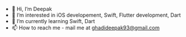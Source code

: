 - 👋 Hi, I’m Deepak
- 👀 I’m interested in iOS developement, Swift, Flutter development, Dart
- 🌱 I’m currently learning Swift, Dart
- 📫 How to reach me - mail me at ghadideepak93@gmail.com

<!---
ghadideepakj/ghadideepakj is a ✨ special ✨ repository because its `README.md` (this file) appears on your GitHub profile.
You can click the Preview link to take a look at your changes.
--->
